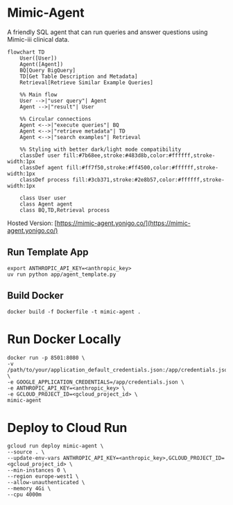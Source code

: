 # Mimic-Agent

A friendly SQL agent that can run queries and answer questions using Mimic-iii clinical data.

```mermaid
flowchart TD
    User([User])
    Agent([Agent])
    BQ[Query BigQuery]
    TD[Get Table Description and Metadata]
    Retrieval[Retrieve Similar Example Queries]

    %% Main flow
    User -->|"user query"| Agent
    Agent -->|"result"| User
    
    %% Circular connections
    Agent <-->|"execute queries"| BQ
    Agent <-->|"retrieve metadata"| TD
    Agent <-->|"search examples"| Retrieval

    %% Styling with better dark/light mode compatibility
    classDef user fill:#7b68ee,stroke:#483d8b,color:#ffffff,stroke-width:1px
    classDef agent fill:#ff7f50,stroke:#ff4500,color:#ffffff,stroke-width:1px
    classDef process fill:#3cb371,stroke:#2e8b57,color:#ffffff,stroke-width:1px
    
    class User user
    class Agent agent
    class BQ,TD,Retrieval process
```

Hosted Version: [https://mimic-agent.yonigo.co/](https://mimic-agent.yonigo.co/)

## Run Template App
```
export ANTHROPIC_API_KEY=<anthropic_key>
uv run python app/agent_template.py
```


## Build Docker
```
docker build -f Dockerfile -t mimic-agent .
```

# Run Docker Locally
```
docker run -p 8501:8080 \
-v /path/to/your/application_default_credentials.json:/app/credentials.json \
-e GOOGLE_APPLICATION_CREDENTIALS=/app/credentials.json \
-e ANTHROPIC_API_KEY=<anthropic_key> \
-e GCLOUD_PROJECT_ID=<gcloud_project_id> \
mimic-agent
```

# Deploy to Cloud Run
```
gcloud run deploy mimic-agent \
--source . \
--update-env-vars ANTHROPIC_API_KEY=<anthropic_key>,GCLOUD_PROJECT_ID=<gcloud_project_id> \
--min-instances 0 \
--region europe-west1 \
--allow-unauthenticated \
--memory 4Gi \
--cpu 4000m
```

